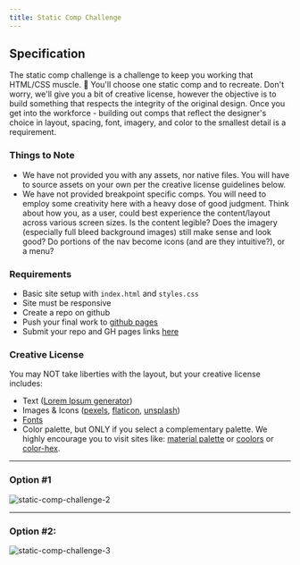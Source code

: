 ```yaml
---
title: Static Comp Challenge
---
```


## Specification
The static comp challenge is a challenge to keep you working that HTML/CSS muscle. :muscle: You'll choose one static comp and to recreate. Don't worry, we'll give you a bit of creative license, however the objective is to build something that respects the integrity of the original design. Once you get into the workforce - building out comps that reflect the designer's choice in layout, spacing, font, imagery, and color to the smallest detail is a requirement.

### Things to Note
 - We have not provided you with any assets, nor native files. You will have to source assets on your own per the creative license guidelines below.
 - We have not provided breakpoint specific comps. You will need to employ some creativity here with a heavy dose of good judgment. Think about how you, as a user, could best experience the content/layout across various screen sizes. Is the content legible? Does the imagery (especially full bleed background images) still make sense and look good? Do portions of the nav become icons (and are they intuitive?), or a menu?

### Requirements

  - Basic site setup with `index.html` and `styles.css`
  - Site must be responsive
  - Create a repo on github
  - Push your final work to [github pages](https://pages.github.com/)
  - Submit your repo and GH pages links [here](https://docs.google.com/forms/d/14PYHQEw4MpoAvixC6q9_iz11jI2BPgFBTDyBylcS0lU/edit)

### Creative License
You may NOT take liberties with the layout, but your creative license includes:

* Text ([Lorem Ipsum generator](https://loremipsum.io/ultimate-list-of-lorem-ipsum-generators/))
* Images & Icons ([pexels](https://www.pexels.com), [flaticon](https://www.flaticon.com/), [unsplash](https://unsplash.com/))
* [Fonts](https://fonts.google.com/)
* Color palette, but ONLY if you select a complementary palette. We highly encourage you to visit sites like: [material palette](https://www.materialpalette.com/) or [coolors](https://coolors.co/) or [color-hex](http://www.color-hex.com/color-palettes/).

***

### Option #1

![static-comp-challenge-2](/assets/images/static-comp-challenge-2.jpg)

***

### Option #2:

![static-comp-challenge-3](/assets/images/static-comp-challenge-3.jpg)
